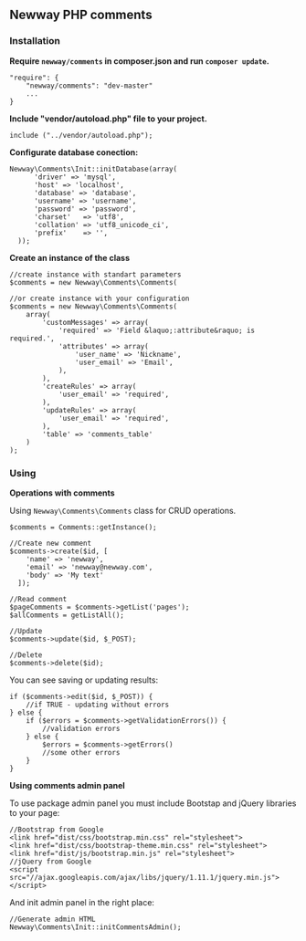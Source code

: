 ## Newway PHP comments

### Installation

**Require `newway/comments` in composer.json and run `composer update`.**

    "require": {
        "newway/comments": "dev-master"
        ...
    }
  
**Include "vendor/autoload.php" file to your project.**

    include ("../vendor/autoload.php");
  
**Configurate database conection:**

    Newway\Comments\Init::initDatabase(array(
          'driver' => 'mysql',
          'host' => 'localhost',
          'database' => 'database',
          'username' => 'username',
          'password' => 'password',
          'charset'   => 'utf8',
          'collation' => 'utf8_unicode_ci',
          'prefix'    => '',
      ));

**Сreate an instance of the class**

    //create instance with standart parameters
    $comments = new Newway\Comments\Comments(
    
    //or create instance with your configuration
    $comments = new Newway\Comments\Comments(
        array(
            'customMessages' => array(
                'required' => 'Field &laquo;:attribute&raquo; is required.',
                'attributes' => array(
                    'user_name' => 'Nickname',
                    'user_email' => 'Email',
                ),
            ),
            'createRules' => array(
                'user_email' => 'required',
            ),
            'updateRules' => array(
                'user_email' => 'required',
            ),
            'table' => 'comments_table'
        )
    );


### Using

**Operations with comments**

Using `Newway\Comments\Comments` class for CRUD operations.
    
    $comments = Comments::getInstance();
    
    //Create new comment
    $comments->create($id, [
        'name' => 'newway',
        'email' => 'newway@newway.com',
        'body' => 'My text'
      ]);
    
    //Read comment
    $pageComments = $comments->getList('pages');
    $allComments = getListAll();

    //Update
    $comments->update($id, $_POST);

    //Delete
    $comments->delete($id);

You can see saving or updating results: 

    if ($comments->edit($id, $_POST)) {
        //if TRUE - updating without errors    
    } else {
        if ($errors = $comments->getValidationErrors()) {
            //validation errors
        } else {
            $errors = $comments->getErrors()
            //some other errors    
        }
    }
    
**Using comments admin panel**

To use package admin panel you must include Bootstap and jQuery libraries to your page:

    //Bootstrap from Google
    <link href="dist/css/bootstrap.min.css" rel="stylesheet">
    <link href="dist/css/bootstrap-theme.min.css" rel="stylesheet">
    <link href="dist/js/bootstrap.min.js" rel="stylesheet">
    //jQuery from Google
    <script src="//ajax.googleapis.com/ajax/libs/jquery/1.11.1/jquery.min.js"></script>

And init admin panel in the right place:

    //Generate admin HTML
    Newway\Comments\Init::initCommentsAdmin();
